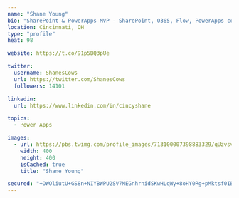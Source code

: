 ```yaml
---
name: "Shane Young"
bio: "SharePoint & PowerApps MVP - SharePoint, O365, Flow, PowerApps consulting? @PowerApps911 | Pure Snark? You found it."
location: Cincinnati, OH
type: "profile"
heat: 98

website: https://t.co/91p5BQ3pUe

twitter:
  username: ShanesCows
  url: https://twitter.com/ShanesCows
  followers: 14101

linkedin:
  url: https://www.linkedin.com/in/cincyshane

topics:
  - Power Apps

images:
  - url: https://pbs.twimg.com/profile_images/713100007398883329/qUzvsvQ3_400x400.jpg
    width: 400
    height: 400
    isCached: true
    title: "Shane Young"

secured: "+OWOliutU+GS8n+NIYBWPU2SV7MEGnhrnidSKwHLqWy+8oHY0Rg+pMktsf0IBvfxSFX/nUaqsM6Sa4AaerSri/lRC4olqVzZEqb5H9MHk7U9FAKcQtUFyzfZfJYiPZ53SDNFq32cxdWRQfGejb7kUe6vNL/9bkL50srlG30yBcy//O3yQriZlAN175dZh/1to/9ub6fqaZhnEJw/yWpf7sKBJotNx0pnTVgYxLxrbeBaCSwRfMjELqe0ZMYA/sYwKFKIptmtcTwqoHJgjwnjLFzFecj6ZxCJlnXZ/N3iT/UTeXP/B6WveC5uhWzaHPTIaPADwqtCcpYfaXCenc3kE+KU8lRiP/3rryThHH9bVi62rjtdSWMoPSBKLYXx0TVDHBMjjsXkeETM7FOQV9ZpfdvQv+zhI4bM/baGlHWS7t0=;NTvgnmaJxUwoX9MAiKxgpg=="
---
```


